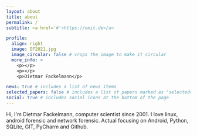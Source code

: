 ```yaml
---
layout: about
title: about
permalink: /
subtitle: <a href='#'>https://nmit.de</a>

profile:
  align: right
  image: DF2021.jpg
  image_circular: false # crops the image to make it circular
  more_info: >
    <p></p>
    <p></p>
    <p>Dietmar Fackelmann</p>

news: true # includes a list of news items
selected_papers: false # includes a list of papers marked as "selected={true}"
social: true # includes social icons at the bottom of the page
---
```



Hi, I'm Dietmar Fackelmann, computer scientist since 2001.
I love linux, android forensic and network forensic.
Actual focusing on Android, Python, SQLite, GIT, PyCharm and Github.

